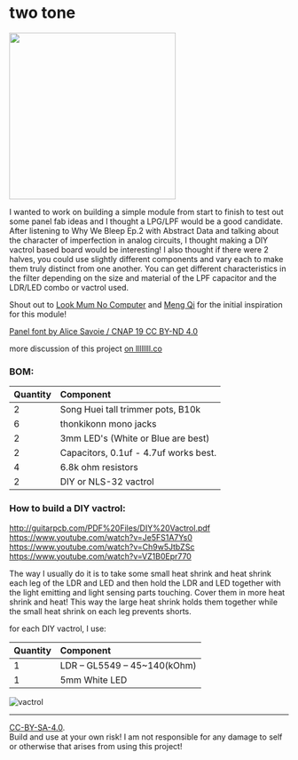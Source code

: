 # two tone
<img src="twotone.jpg" height="300px">

I wanted to work on building a simple module from start to finish to test out some panel fab ideas and I thought a LPG/LPF would be a good candidate. After listening to Why We Bleep Ep.2 with Abstract Data and talking about the character of imperfection in analog circuits, I thought making a DIY vactrol based board would be interesting! I also thought if there were 2 halves, you could use slightly different components and vary each to make them truly distinct from one another. You can get different characteristics in the filter depending on the size and material of the LPF capacitor and the LDR/LED combo or vactrol used.

Shout out to [Look Mum No Computer](https://www.youtube.com/watch?v=Ch9w5JtbZSc) and [Meng Qi](https://www.mengqimusic.com/) for the initial inspiration for this module!

[Panel font by Alice Savoie / CNAP 19 CC BY-ND 4.0](http://cnap.graphismeenfrance.fr/faune/en.html)

more discussion of this project [on llllllll.co](https://llllllll.co/t/prototyping-two-tone-a-2x-passive-lowpass-gate-and-filter-with-diy-vactrols/12663)

### BOM:

| Quantity    | Component     |
| :------------- | :------------- |
| 2| Song Huei tall trimmer pots, B10k |
| 6 | thonkikonn mono jacks |
| 2 | 3mm LED's (White or Blue are best) |
| 2 | Capacitors, 0.1uf - 4.7uf works best. |
| 4 | 6.8k ohm resistors |
| 2 | DIY or NLS-32 vactrol |

### How to build a DIY vactrol:

http://guitarpcb.com/PDF%20Files/DIY%20Vactrol.pdf
<br>
https://www.youtube.com/watch?v=Je5FS1A7Ys0
<br>
https://www.youtube.com/watch?v=Ch9w5JtbZSc
<br>
https://www.youtube.com/watch?v=VZ1B0Epr770

The way I usually do it is to take some small heat shrink and heat shrink each leg of the LDR and LED and then hold the LDR and LED together with the light emitting and light sensing parts touching. Cover them in more heat shrink and heat! This way the large heat shrink holds them together while the small heat shrink on each leg prevents shorts.

for each DIY vactrol, I use:

| Quantity      |Component     |
| :------------- | :------------- |
|1|LDR – GL5549 – 45~140(kOhm) |
|1 | 5mm White LED|

![vactrol](vactrol.jpg)

---

[CC-BY-SA-4.0](https://creativecommons.org/licenses/by-sa/4.0/).    
Build and use at your own risk! I am not responsible for any damage to self or otherwise that arises from using this project!

